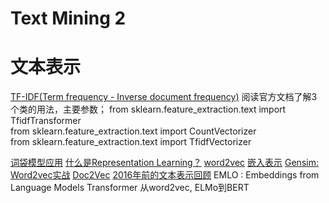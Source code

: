 # Text Mining 2
# 文本表示
[TF-IDF(Term frequency - Inverse document frequency)](https://zhuanlan.zhihu.com/p/32826433)
阅读官方文档了解3个类的用法，主要参数； 
from sklearn.feature_extraction.text import TfidfTransformer  
from sklearn.feature_extraction.text import CountVectorizer  
from sklearn.feature_extraction.text import TfidfVectorizer  

[词袋模型应用](https://zhuanlan.zhihu.com/p/53302305)
[什么是Representation Learning？](https://zhuanlan.zhihu.com/p/136554341)
[word2vec](https://zhuanlan.zhihu.com/p/26306795)
[嵌入表示](https://zhuanlan.zhihu.com/p/53194407)
[Gensim: Word2vec实战](https://zhuanlan.zhihu.com/p/40016964)
[Doc2Vec](https://zhuanlan.zhihu.com/p/36886191)
[2016年前的文本表示回顾](https://zhuanlan.zhihu.com/p/42310942)
EMLO : Embeddings from Language Models
Transformer
从word2vec, ELMo到BERT